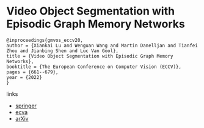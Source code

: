 # Video Object Segmentation with Episodic Graph Memory Networks

```
@inproceedings{gmvos_eccv20,
author = {Xiankai Lu and Wenguan Wang and Martin Danelljan and Tianfei Zhou and Jianbing Shen and Luc Van Gool},
title = {Video Object Segmentation with Episodic Graph Memory Networks},
booktitle = {The European Conference on Computer Vision (ECCV)},
pages = {661--679},
year = {2022}
}
```

links
- [springer](https://link.springer.com/chapter/10.1007/978-3-030-58580-8_39)
- [ecva](https://www.ecva.net/papers/eccv_2020/papers_ECCV/html/1062_ECCV_2020_paper.php)
- [arXiv](https://arxiv.org/abs/2007.07020)
